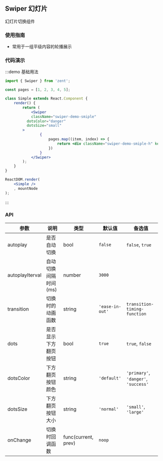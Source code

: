 ## Swiper 幻灯片

幻灯片切换组件

### 使用指南

-  常用于一组平级内容的轮播展示

### 代码演示

:::demo 基础用法
```jsx
import { Swiper } from 'zent';

const pages = [1, 2, 3, 4, 5];

class Simple extends React.Component {
	render() {
		return (
			<Swiper
	    	className="swiper-demo-smiple"
	      dotsColor="danger"
	      dotsSize="small"
	    >
				{
					pages.map((item, index) => {
						return <div className="swiper-demo-smiple-h" key={index}>{item}</div>;
					})
				}
			</Swiper>
		);
	}
}

ReactDOM.render(
	<Simple />
	, mountNode
);

```
:::

### API

| 参数             | 说明                          | 类型                | 默认值       		 | 备选值           							  			|
| --------------- | ---------------------------- | ------------------- | --------------- | ------------------------------------ |
| autoplay      	| 是否自动切换                   | bool                | `false`         | `false`, `true` 							  			|
| autoplayIterval | 自动切换间隔时间(ms) 						| number 							| `3000` 				  | 														   			 |
| transition      | 切换时的动画函数								| string              | `'ease-in-out'` | `transition-timing-function`      	 |
| dots 						| 是否显示下方翻页按钮 						 | bool 							 | `true` 				 | `true`, `false`                      |
| dotsColor       | 下方翻页按钮颜色                | string              | `'default'`     | `'primary'`, `'danger'`, `'success'` |
| dotsSize        | 下方翻页按钮大小                | string              | `'normal'`      | `'small'`, `'large'`                 |
| onChange        | 切换时回调函数									 | func(current, prev) | `noop`          |                                      |

<style>
.swiper-demo-smiple {
	height: 200px;
	width: 400px;
	background: #f2f2f2;
}
.swiper-demo-smiple-h {
	text-align: center;
	font-size: 18px;
	line-height: 180px;
}
</style>
